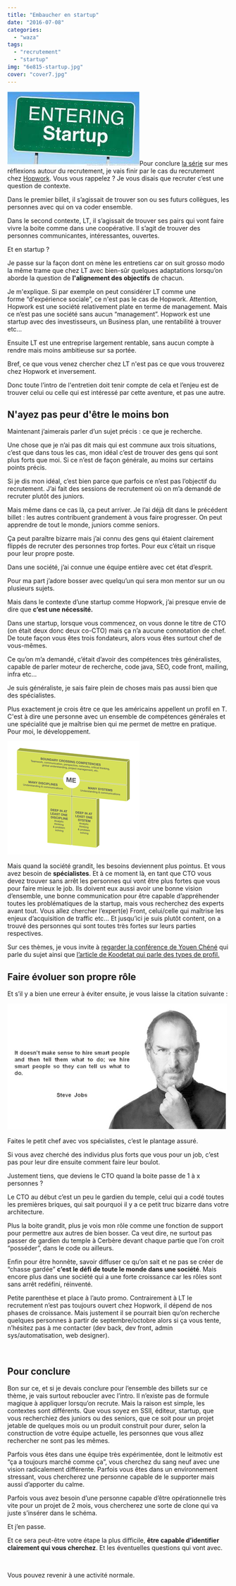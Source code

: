 ```yaml
---
title: "Embaucher en startup"
date: "2016-07-08"
categories: 
  - "waza"
tags: 
  - "recrutement"
  - "startup"
img: "6e815-startup.jpg"
cover: "cover7.jpg"
---
```


[![startup](/images/6e815-startup.jpg)](http://eventuallycoding.com/wp-content/uploads/2016/07/6e815-startup.jpg)Pour conclure [la série](http://www.eventuallycoding.com/index.php/entretiens-recrutements-et-pensees-diverses/) sur mes réflexions autour du recrutement, je vais finir par le cas du recrutement chez [Hopwork](https://www.hopwork.fr). Vous vous rappelez ? Je vous disais que recruter c’est une question de contexte. 

Dans le premier billet, il s’agissait de trouver son ou ses futurs collègues, les personnes avec qui on va coder ensemble.

Dans le second contexte, LT, il s’agissait de trouver ses pairs qui vont faire vivre la boite comme dans une coopérative. Il s’agit de trouver des personnes communicantes, intéressantes, ouvertes.

Et en startup ?

Je passe sur la façon dont on mène les entretiens car on suit grosso modo la même trame que chez LT avec bien-sûr quelques adaptations lorsqu’on aborde la question de **l'alignement des objectifs** de chacun.

Je m'explique. Si par exemple on peut considérer LT comme une forme “d'expérience sociale”, ce n'est pas le cas de Hopwork. Attention, Hopwork est une société relativement plate en terme de management. Mais ce n’est pas une société sans aucun “management”. Hopwork est une startup avec des investisseurs, un Business plan, une rentabilité à trouver etc... 

Ensuite LT est une entreprise largement rentable, sans aucun compte à rendre mais moins ambitieuse sur sa portée.

Bref, ce que vous venez chercher chez LT n'est pas ce que vous trouverez chez Hopwork et inversement.

Donc toute l’intro de l'entretien doit tenir compte de cela et l’enjeu est de trouver celui ou celle qui est intéressé par cette aventure, et pas une autre.

## N'ayez pas peur d'être le moins bon

Maintenant j’aimerais parler d’un sujet précis : ce que je recherche.

Une chose que je n’ai pas dit mais qui est commune aux trois situations, c’est que dans tous les cas, mon idéal c’est de trouver des gens qui sont plus forts que moi. Si ce n’est de façon générale, au moins sur certains points précis.

Si je dis mon idéal, c’est bien parce que parfois ce n’est pas l’objectif du recrutement. J’ai fait des sessions de recrutement où on m’a demandé de recruter plutôt des juniors.

Mais même dans ce cas là, ça peut arriver. Je l’ai déjà dit dans le précédent billet : les autres contribuent grandement à vous faire progresser. On peut apprendre de tout le monde, juniors comme seniors.

Ça peut paraître bizarre mais j’ai connu des gens qui étaient clairement flippés de recruter des personnes trop fortes. Pour eux c’était un risque pour leur propre poste.

Dans une société, j’ai connue une équipe entière avec cet état d’esprit.

Pour ma part j’adore bosser avec quelqu’un qui sera mon mentor sur un ou plusieurs sujets.

Mais dans le contexte d’une startup comme Hopwork, j’ai presque envie de dire que **c’est une nécessité.**

Dans une startup, lorsque vous commencez, on vous donne le titre de CTO (on était deux donc deux co-CTO) mais ça n’a aucune connotation de chef. De toute façon vous êtes trois fondateurs, alors vous êtes surtout chef de vous-mêmes.

Ce qu’on m’a demandé, c’était d’avoir des compétences très généralistes, capable de parler moteur de recherche, code java, SEO, code front, mailing, infra etc...

Je suis généraliste, je sais faire plein de choses mais pas aussi bien que des spécialistes.

Plus exactement je crois être ce que les américains appellent un profil en T. C'est à dire une personne avec un ensemble de compétences générales et une spécialité que je maîtrise bien qui me permet de mettre en pratique. Pour moi, le développement.

[![image05](/images/6d5ed-image05-1.png)](http://eventuallycoding.com/wp-content/uploads/2016/05/6d5ed-image05-1.png)

Mais quand la société grandit, les besoins deviennent plus pointus. Et vous avez besoin de **spécialistes**. Et à ce moment là, en tant que CTO vous devez trouver sans arrêt les personnes qui vont être plus fortes que vous pour faire mieux le job. Ils doivent eux aussi avoir une bonne vision d’ensemble, une bonne communication pour être capable d’appréhender toutes les problématiques de la startup, mais vous recherchez des experts avant tout. Vous allez chercher l’expert(e) Front, celui/celle qui maîtrise les enjeux d’acquisition de traffic etc… Et jusqu’ici je suis plutôt content, on a trouvé des personnes qui sont toutes très fortes sur leurs parties respectives.

Sur ces thèmes, je vous invite à [regarder la conférence de Youen Chéné](https://www.youtube.com/watch?v=oOSxt6kzKas) qui parle du sujet ainsi que [l’article de Koodetat qui parle des types de profil.](https://medium.com/rejoignez-le-koudetat/c-est-quoi-%C3%AAtre-t-shaped-708ee26741a7#.silv8h2ub)

## Faire évoluer son propre rôle

Et s’il y a bien une erreur à éviter ensuite, je vous laisse la citation suivante :

[![quote-stevejpg](/images/5f242-quote-stevejpg.jpg)](http://eventuallycoding.com/wp-content/uploads/2016/07/5f242-quote-stevejpg.jpg)

Faites le petit chef avec vos spécialistes, c’est le plantage assuré.

Si vous avez cherché des individus plus forts que vous pour un job, c’est pas pour leur dire ensuite comment faire leur boulot.

Justement tiens, que deviens le CTO quand la boite passe de 1 à x personnes ?

Le CTO au début c’est un peu le gardien du temple, celui qui a codé toutes les premières briques, qui sait pourquoi il y a ce petit truc bizarre dans votre architecture.

Plus la boite grandit, plus je vois mon rôle comme une fonction de support pour permettre aux autres de bien bosser. Ca veut dire, ne surtout pas passer de gardien du temple à Cerbère devant chaque partie que l’on croit “posséder”, dans le code ou ailleurs.

Enfin pour être honnête, savoir diffuser ce qu’on sait et ne pas se créer de “chasse gardée” **c’est le défi de toute le monde dans une société**. Mais encore plus dans une société qui a une forte croissance car les rôles sont sans arrêt redéfini, réinventé.

Petite parenthèse et place à l’auto promo. Contrairement à LT le recrutement n’est pas toujours ouvert chez Hopwork, il dépend de nos phases de croissance. Mais justement il se pourrait bien qu’on recherche quelques personnes à partir de septembre/octobre alors si ça vous tente, n’hésitez pas à me contacter (dev back, dev front, admin sys/automatisation, web designer).

 

## Pour conclure

Bon sur ce, et si je devais conclure pour l’ensemble des billets sur ce thème, je vais surtout reboucler avec l’intro. Il n’existe pas de formule magique à appliquer lorsqu’on recrute. Mais la raison est simple, les contextes sont différents. Que vous soyez en SSII, éditeur, startup, que vous recherchiez des juniors ou des seniors, que ce soit pour un projet jetable de quelques mois ou un produit construit pour durer, selon la construction de votre équipe actuelle, les personnes que vous allez rechercher ne sont pas les mêmes.

Parfois vous êtes dans une équipe très expérimentée, dont le leitmotiv est “ça a toujours marché comme ça”, vous cherchez du sang neuf avec une vision radicalement différente. Parfois vous êtes dans un environnement stressant, vous chercherez une personne capable de le supporter mais aussi d’apporter du calme.

Parfois vous avez besoin d’une personne capable d’être opérationnelle très vite pour un projet de 2 mois, vous chercherez une sorte de clone qui va juste s’insérer dans le schéma.

Et j’en passe.

Et ce sera peut-être votre étape la plus difficile, **être capable d’identifier clairement qui vous cherchez**. Et les éventuelles questions qui vont avec.

 

Vous pouvez revenir à une activité normale.
